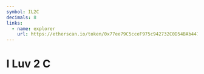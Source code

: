 ```yaml
---
symbol: IL2C
decimals: 8
links:
  - name: explorer
    url: https://etherscan.io/token/0x77ee79C5cceF975c942732C0D54BAb4473566fed
---
```


# I Luv 2 C
